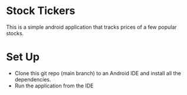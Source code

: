 # Stock Tickers
This is a simple android application that tracks prices of a few popular stocks.

# Set Up
- Clone this git repo (main branch) to an Android IDE and install all the dependencies. 
- Run the application from the IDE
